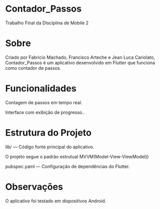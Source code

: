 # Contador_Passos
Trabalho Final da Disciplina de Mobile 2

# Sobre
Criado por Fabricio Machado, Francisco Arteche e Jean Luca Cariolato, Contador_Passos é um aplicativo desenvolvido em Flutter que funciona como contador de passos.

# Funcionalidades
Contagem de passos em tempo real.

Interface com exibição de progresso..

# Estrutura do Projeto
lib/ — Código fonte principal do aplicativo.

O projeto segue o padrão estrutual MVVM(Model-View-ViewModel))

pubspec.yaml — Configuração de dependências do Flutter.

# Observações
O aplicativo foi testado em dispositivos Android.
